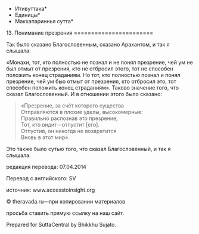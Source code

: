 * Итивуттака*
* Единицы*
* Макхапариннья сутта*

13\. Понимание презрения
\=\=\=\=\=\=\=\=\=\=\=\=\=\=\=\=\=\=\=\=\=\=\=

Так было сказано Благословенным, сказано Арахантом, и так я слышала:

«Монахи, тот, кто полностью не познал и не понял презрение, чей ум не был отмыт от презрения, кто не отбросил этого, тот не способен положить конец страданиям\. Но тот, кто полностью познал и понял презрение, чей ум быо отмыт от презрения, кто отбросил это, тот способен положить конец страданиям»\. Таково значение того, что сказал Благословенный\. И в отношении этого было сказано:

> «Презрение, за счёт которого существа  
> Отправляются в плохие уделы, высокомерные:  
> Правильно распознав это презрение,  
> Тот, кто видит—отпустит \[его\]\.  
> Отпустив, он никогда не возвратится  
> Вновь в этот мир»\.

Это также было сутью того, что сказал Благословенный, и так я слышала\.

редакция перевода: 07\.04\.2014

Перевод с английского: SV

источник: www\.accesstoinsight\.org

© theravada\.ru—при копировании материалов

просьба ставить прямую ссылку на наш сайт\.

Prepared for SuttaCentral by Bhikkhu Sujato\.